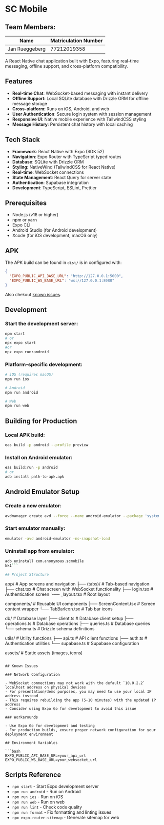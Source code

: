 # SC Mobile

## Team Members:
| Name | Matriculation Number |
|------|---------------------|
| Jan Rueggeberg | 77212019358 |

A React Native chat application built with Expo, featuring real-time messaging, offline support, and cross-platform compatibility.

## Features

- **Real-time Chat**: WebSocket-based messaging with instant delivery
- **Offline Support**: Local SQLite database with Drizzle ORM for offline message storage
- **Cross-platform**: Runs on iOS, Android, and web
- **User Authentication**: Secure login system with session management
- **Responsive UI**: Native mobile experience with TailwindCSS styling
- **Message History**: Persistent chat history with local caching

## Tech Stack

- **Framework**: React Native with Expo (SDK 52)
- **Navigation**: Expo Router with TypeScript typed routes
- **Database**: SQLite with Drizzle ORM
- **Styling**: NativeWind (TailwindCSS for React Native)
- **Real-time**: WebSocket connections
- **State Management**: React Query for server state
- **Authentication**: Supabase integration
- **Development**: TypeScript, ESLint, Prettier

## Prerequisites

- Node.js (v18 or higher)
- npm or yarn
- Expo CLI
- Android Studio (for Android development)
- Xcode (for iOS development, macOS only)

## APK
The APK build can be found in `dist/` is in configured with:
``` json
{
  "EXPO_PUBLIC_API_BASE_URL": "http://127.0.0.1:5000",
  "EXPO_PUBLIC_WS_BASE_URL": "ws://127.0.0.1:8080"
}
```
Also chekout [known issues](#known-issues).

## Development

### Start the development server:

```bash
npm start
# or
npx expo start
#or
npx expo run:android
```

### Platform-specific development:

```bash
# iOS (requires macOS)
npm run ios

# Android
npm run android

# Web
npm run web
```

## Building for Production

### Local APK build:

```bash
eas build -p android --profile preview
```

### Install on Android emulator:

```bash
eas build:run -p android
# or
adb install path-to-apk.apk
```

## Android Emulator Setup

### Create a new emulator:

```bash
avdmanager create avd --force --name android-emulator --package 'system-images;android-35;google_apis_playstore_ps16k;x86_64'
```

### Start emulator manually:

```bash
emulator -avd android-emulator -no-snapshot-load
```

### Uninstall app from emulator:

```bash
adb uninstall com.anonymous.scmobile
kk1```

## Project Structure

```
app/                    # App screens and navigation
├── (tabs)/            # Tab-based navigation
├── chat.tsx           # Chat screen with WebSocket functionality
├── login.tsx          # Authentication screen
└── _layout.tsx        # Root layout

components/            # Reusable UI components
├── ScreenContent.tsx  # Screen content wrapper
└── TabBarIcon.tsx     # Tab bar icons

db/                    # Database layer
├── client.ts          # Database client setup
├── operations.ts      # Database operations
├── queries.ts         # Database queries
└── schema.ts          # Drizzle schema definitions

utils/                 # Utility functions
├── api.ts             # API client functions
├── auth.ts            # Authentication utilities
└── supabase.ts        # Supabase configuration

assets/                # Static assets (images, icons)
```

## Known Issues

### Network Configuration

- WebSocket connections may not work with the default `10.0.2.2` localhost address on physical devices
- For presentation/demo purposes, you may need to use your local IP address instead
- This requires rebuilding the app (5-10 minutes) with the updated IP address
- Consider using Expo Go for development to avoid this issue

### Workarounds

- Use Expo Go for development and testing
- For production builds, ensure proper network configuration for your deployment environment

## Environment Variables

```bash
EXPO_PUBLIC_API_BASE_URL=your_api_url
EXPO_PUBLIC_WS_BASE_URL=your_websocket_url
```

## Scripts Reference

- `npm start` - Start Expo development server
- `npm run android` - Run on Android
- `npm run ios` - Run on iOS
- `npm run web` - Run on web
- `npm run lint` - Check code quality
- `npm run format` - Fix formatting and linting issues
- `npx expo-router-sitemap` - Generate sitemap for web

